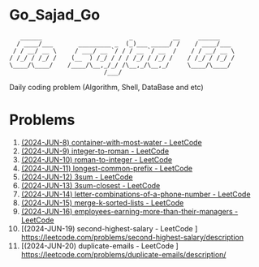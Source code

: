# Go_Sajad_Go
```
   ______                        _           __     ______    
  / ____/___       _________ _  (_)___ _____/ /    / ____/___ 
 / / __/ __ \     / ___/ __ `/ / / __ `/ __  /    / / __/ __ \ 
/ /_/ / /_/ /    (__  ) /_/ / / / /_/ / /_/ /    / /_/ / /_/ /
\____/\____/    /____/\__,_/_/ /\__,_/\__,_/     \____/\____/ 
                          /___/                               
```
Daily coding problem (Algorithm, Shell, DataBase and etc)

# Problems
1. [(2024-JUN-8) container-with-most-water - LeetCode ](https://leetcode.com/problems/container-with-most-water/description/)
2. [(2024-JUN-9) integer-to-roman - LeetCode ](https://leetcode.com/problems/integer-to-roman/description/)
3. [(2024-JUN-10) roman-to-integer - LeetCode ](https://leetcode.com/problems/roman-to-integer/description/)
4. [(2024-JUN-11) longest-common-prefix - LeetCode ](https://leetcode.com/problems/longest-common-prefix/description/)
5. [(2024-JUN-12) 3sum - LeetCode ](https://leetcode.com/problems/3sum/description/)
6. [(2024-JUN-13) 3sum-closest - LeetCode ](https://leetcode.com/problems/3sum-closest/description/)
7. [(2024-JUN-14) letter-combinations-of-a-phone-number - LeetCode ](https://leetcode.com/problems/letter-combinations-of-a-phone-number/description/)
8. [(2024-JUN-15) merge-k-sorted-lists - LeetCode ](https://leetcode.com/problems/merge-k-sorted-lists/description/)
9. [(2024-JUN-16) employees-earning-more-than-their-managers - LeetCode ](https://leetcode.com/problems/employees-earning-more-than-their-managers/description/)
10. [(2024-JUN-19) second-highest-salary - LeetCode ] https://leetcode.com/problems/second-highest-salary/description
11. [(2024-JUN-20) duplicate-emails - LeetCode ] https://leetcode.com/problems/duplicate-emails/description/